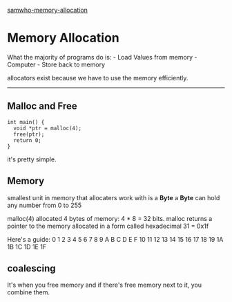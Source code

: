 [samwho-memory-allocation](https://samwho.dev/memory-allocation/)

# Memory Allocation

What the majority of programs do is:
    - Load Values from memory
    - Computer
    - Store back to memory

allocators exist because we have to use the memory efficiently.

---

## Malloc and Free

```
int main() {
  void *ptr = malloc(4);
  free(ptr);
  return 0;
}
```

it's pretty simple.

## Memory

smallest unit in memory that allocaters work with is a **Byte**
a **Byte** can hold any number from 0 to 255

malloc(4) allocated 4 bytes of memory: 4 * 8 = 32 bits.
malloc returns a pointer to the memory allocated
in a form called hexadecimal
31 = 0x1f

Here's a guide:
0  1  2  3  4  5  6  7  8  9  A  B  C  D  E  F
10 11 12 13 14 15 16 17 18 19 1A 1B 1C 1D 1E 1F


## coalescing

It's when you free memory and if there's free memory next to it, you combine them.

